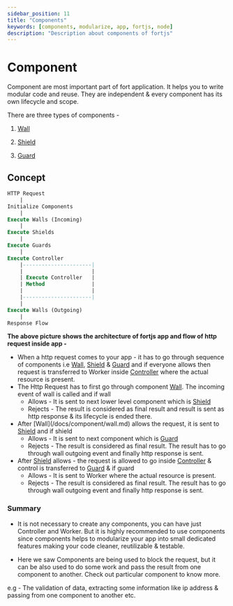 ```yaml
---
sidebar_position: 11
title: "Components"
keywords: [components, modularize, app, fortjs, node]
description: "Description about components of fortjs"
---
```


# Component

Component are most important part of fort application. It helps you to write modular code and reuse. They are independent & every component has its own lifecycle and scope. 

There are three types of components - 

1. [Wall](/docs/component/wall)

2. [Shield](/docs/component/shield)

3. [Guard](/docs/component/guard)

## Concept 

<!-- <img src={require("/static/img/icons/fort_component.png").default} height="600"/> -->

```sql
HTTP Request
    |
Initialize Components
    |
Execute Walls (Incoming)
    |
Execute Shields
    |
Execute Guards
    |
Execute Controller
    |----------------------|
    |                      |
    | Execute Controller   |
    | Method               |
    |                      |
    |----------------------|
    |
Execute Walls (Outgoing)
    |
Response Flow

```

**The above picture shows the architecture of fortjs app and flow of http request inside app -** 

<ul>
    <li>
    When a http request comes to your app - it has to go through sequence of components i.e <a href="/docs/component/wall">Wall</a>, <a target="_blank" href="/docs/component/shield">Shield</a> & <a target="_blank" href="/docs/component/guard">Guard</a> and if everyone allows then request is transferred to Worker inside <a target="_blank" href="/docs/controller">Controller</a> where the actual resource is present.
    </li>
    <li>The Http Request has to first go through component <a href="/docs/component/wall">Wall</a>. The incoming event of wall is called and if wall 
        <ul>
            <li>Allows - It is sent to next lower level component which is <a target="_blank" href="/docs/component/shield">Shield</a></li>
            <li>Rejects - The result is considered as final result and result is sent as http response & its lifecycle is ended there.</li>
        </ul>
    </li>
    <li>
        After [Wall](/docs/component/wall.md) allows the request, it is sent to <a target="_blank" href="/docs/component/shield">Shield</a> and if shield 
        <ul>
            <li>Allows - It is sent to next component which is <a target="_blank" href="/docs/component/guard">Guard</a> </li>
            <li> Rejects - The result is considered as final result. The result has to go through wall outgoing event and finally http response is sent.</li>
        </ul>
    </li>
    <li>
        After <a target="_blank" href="/docs/component/shield">Shield</a> allows - the request is allowed to go inside <a target="_blank" href="/docs/controller">Controller</a> & control is transferred to <a target="_blank" href="/docs/component/guard">Guard</a> & if guard
        <ul>
            <li>Allows - It is sent to Worker where the actual resource is present.</li>
            <li> Rejects - The result is considered as final result. The result has to go through wall outgoing event and finally http response is sent.</li>
        </ul>
    </li>
</ul>

### Summary

* It is not necessary to create any components, you can have just Controller and Worker. But it is highly recommended to use components since components helps to modularize your app into small dedicated features making your code cleaner, reutilizable & testable.

* Here we saw Components are being used to block the request, but it can be also used to do some work and pass the result from one component to another. Check out particular component to know more. 

e.g - The validation of data, extracting some information like ip address & passing from one component to another etc.

 